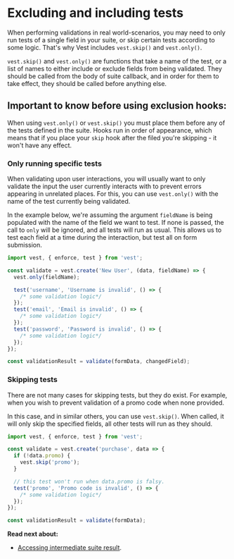 # Excluding and including tests

When performing validations in real world-scenarios, you may need to only run tests of a single field in your suite, or skip certain tests according to some logic. That's why Vest includes `vest.skip()` and `vest.only()`.

`vest.skip()` and `vest.only()` are functions that take a name of the test, or a list of names to either include or exclude fields from being validated. They should be called from the body of suite callback, and in order for them to take effect, they should be called before anything else.

## Important to know before using exclusion hooks:

When using `vest.only()` or `vest.skip()` you must place them before any of the tests defined in the suite. Hooks run in order of appearance, which means that if you place your `skip` hook after the filed you're skipping - it won't have any effect.

### Only running specific tests

When validating upon user interactions, you will usually want to only validate the input the user currently interacts with to prevent errors appearing in unrelated places. For this, you can use `vest.only()` with the name of the test currently being validated.

In the example below, we're assuming the argument `fieldName` is being populated with the name of the field we want to test. If none is passed, the call to `only` will be ignored, and all tests will run as usual. This allows us to test each field at a time during the interaction, but test all on form submission.

```js
import vest, { enforce, test } from 'vest';

const validate = vest.create('New User', (data, fieldName) => {
  vest.only(fieldName);

  test('username', 'Username is invalid', () => {
    /* some validation logic*/
  });
  test('email', 'Email is invalid', () => {
    /* some validation logic*/
  });
  test('password', 'Password is invalid', () => {
    /* some validation logic*/
  });
});

const validationResult = validate(formData, changedField);
```

### Skipping tests

There are not many cases for skipping tests, but they do exist. For example, when you wish to prevent validation of a promo code when none provided.

In this case, and in similar others, you can use `vest.skip()`. When called, it will only skip the specified fields, all other tests will run as they should.

```js
import vest, { enforce, test } from 'vest';

const validate = vest.create('purchase', data => {
  if (!data.promo) {
    vest.skip('promo');
  }

  // this test won't run when data.promo is falsy.
  test('promo', 'Promo code is invalid', () => {
    /* some validation logic*/
  });
});

const validationResult = validate(formData);
```

**Read next about:**

- [Accessing intermediate suite result](./draft).

